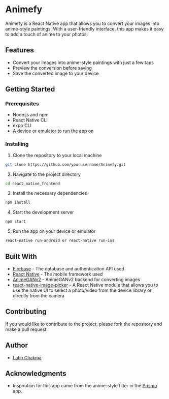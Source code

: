 # Animefy
Animefy is a React Native app that allows you to convert your images into anime-style paintings. With a user-friendly interface, this app makes it easy to add a touch of anime to your photos.

## Features
- Convert your images into anime-style paintings with just a few taps
- Preview the conversion before saving
- Save the converted image to your device

## Getting Started

### Prerequisites
- Node.js and npm
- React Native CLI
- expo CLI
- A device or emulator to run the app on

### Installing
1. Clone the repository to your local machine
```sh
git clone https://github.com/yourusername/Animefy.git
```
2. Navigate to the project directory
```sh
cd react_native_frontend
```
3. Install the necessary dependencies
```sh
npm install
```
4. Start the development server
```sh
npm start
```
5. Run the app on your device or emulator
```sh
react-native run-android or react-native run-ios
```

## Built With
- [Firebase](https://firebase.google.com/) - The database and authentication API used
- [React Native](https://facebook.github.io/react-native/) - The mobile framework used
- [AnimeGANv2](https://huggingface.co/spaces/akhaliq/AnimeGANv2) - AnimeGANv2 backend for converting images
- [react-native-image-picker](https://github.com/react-native-community/react-native-image-picker) - A React Native module that allows you to use the native UI to select a photo/video from the device library or directly from the camera

## Contributing

If you would like to contribute to the project, please fork the repository and make a pull request.

## Author

- [Latin Chakma](https://github.com/lchakma201232)

## Acknowledgments

- Inspiration for this app came from the anime-style filter in the [Prisma](https://prisma-ai.com/) app.
